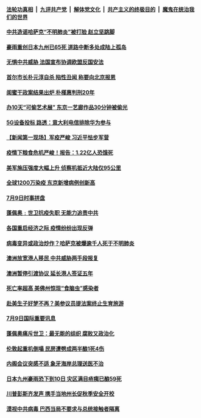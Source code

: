####  [法轮功真相](../../../../basic/blob/master/README.md?t=07102202) &nbsp;|&nbsp; [九评共产党](../../../../9ping.md/blob/master/README.md?t=07102202) &nbsp;|&nbsp; [解体党文化](../../../../jtdwh.md/blob/master/README.md?t=07102202)  &nbsp;|&nbsp; [共产主义的终极目的](../../../../gczydzjmd.md/blob/master/README.md?t=07102202) &nbsp;|&nbsp; [魔鬼在统治我们的世界](../../../../mgztzwmdsj.md/blob/master/README.md?t=07102202) 


#### [中共造谣哈萨克“不明肺炎”被打脸 赵立坚跳脚](../pages/prog202/a102890637.md?t=07102202) 

#### [豪雨重创日本九州已65死 道路中断多处成陆上孤岛](../pages/prog202/a102890559.md?t=07102202) 

#### [无惧中共威胁 法国宣布协调欧盟反国安法](../pages/prog202/a102890601.md?t=07102202) 

#### [首尔市长朴元淳自杀 陷性丑闻 称要向北京报恩](../pages/prog202/a102890530.md?t=07102202) 

#### [闺蜜干政案结果出炉 朴槿惠判刑20年](../pages/prog202/a102890525.md?t=07102202) 

#### [办10天“可偷艺术展” 东京一艺廊作品30分钟被偷光](../pages/prog202/a102890475.md?t=07102202) 

#### [5G设备投标 路透：意大利电信排除华为参与](../pages/prog202/a102890455.md?t=07102202) 

#### [【新闻第一现场】军疫严峻 习近平怯步军营](../pages/prog202/a102890448.md?t=07102202) 

#### [疫情下粮食危机严峻！报告：1.22亿人恐饿死](../pages/prog202/a102890331.md?t=07102202) 


#### [美军施压强度大幅上升 侦察机抵近大陆仅95公里](../pages/prog202/a102890277.md?t=07102202) 

#### [全球1200万染疫 东京新增病例创新高](../pages/prog202/a102889920.md?t=07102202) 

#### [7月9日时事拼盘](../pages/prog202/a102890119.md?t=07102202) 

#### [蓬佩奥﹕世卫抗疫失职 无能力追责中共](../pages/prog202/a102890085.md?t=07102202) 

#### [各国重启经济之际 疫情纷纷出现反弹](../pages/prog202/a102890081.md?t=07102202) 

#### [病毒变异或政治炒作？哈萨克被爆逾千人死于不明肺炎](../pages/prog202/a102890030.md?t=07102202) 

#### [澳洲放宽港人移民 中共威胁两手段报复](../pages/prog202/a102890074.md?t=07102202) 


#### [澳洲暂停引渡协议 延长港人签证五年](../pages/prog202/a102889947.md?t=07102202) 

#### [死亡率超高 美佛州惊现“食脑虫”感染者](../pages/prog202/a102889775.md?t=07102202) 

#### [赴美生子好梦不再？美参议员提法案终止生育旅游](../pages/prog202/a102889746.md?t=07102202) 


#### [7月9日国际重要讯息](../pages/prog202/a102889738.md?t=07102202) 

#### [蓬佩奥痛斥世卫：最无能的组织 腐败又政治化](../pages/prog202/a102889611.md?t=07102202) 

#### [伦敦起重机倒塌 民房遭劈成两半酿1死4伤](../pages/prog202/a102889558.md?t=07102202) 

#### [内阁会议突感不适 象牙海岸总理送医不治](../pages/prog202/a102889552.md?t=07102202) 

#### [日本九州豪雨恐下到10日 灾区满目疮痍已酿59死](../pages/prog202/a102889503.md?t=07102202) 

#### [川普彭斯齐发声 携手当地州长促秋季安全开校](../pages/prog202/a102888924.md?t=07102202) 

#### [漠视中共病毒 巴西当局不要求与总统接触者隔离](../pages/prog202/a102889456.md?t=07102202) 

